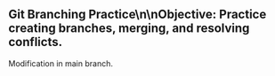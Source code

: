 ## Git Branching Practice\n\nObjective: Practice creating branches, merging, and resolving conflicts.
 Modification in main branch.